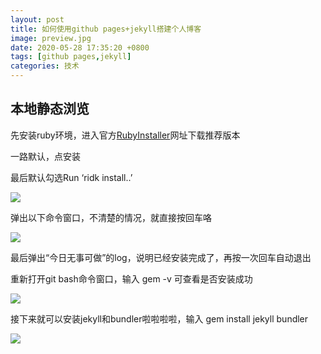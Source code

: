 ```yaml
---
layout: post
title: 如何使用github pages+jekyll搭建个人博客
image: preview.jpg
date: 2020-05-28 17:35:20 +0800
tags: [github pages,jekyll]
categories: 技术
---
```



## **本地静态浏览**

先安装ruby环境，进入官方[RubyInstaller](https://rubyinstaller.org/downloads/)网址下载推荐版本

一路默认，点安装

最后默认勾选Run ‘ridk install..’

![]({{site.baseurl}}/images/20200527_2.JPG)

弹出以下命令窗口，不清楚的情况，就直接按回车咯

![]({{site.baseurl}}/images/20200527_3.JPG)

最后弹出“今日无事可做”的log，说明已经安装完成了，再按一次回车自动退出

重新打开git bash命令窗口，输入 gem -v 可查看是否安装成功

![]({{site.baseurl}}/images/20200527_4.JPG)

接下来就可以安装jekyll和bundler啦啦啦啦，输入 gem install jekyll bundler

![]({{site.baseurl}}/images/20200527_7.JPG)

